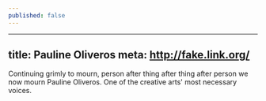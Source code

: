 ```yaml
---
published: false
---
```

---
title: Pauline Oliveros
meta: http://fake.link.org/
---

Continuing grimly to mourn, person after thing after thing after person we now mourn Pauline Oliveros. One of the creative arts' most necessary voices. 